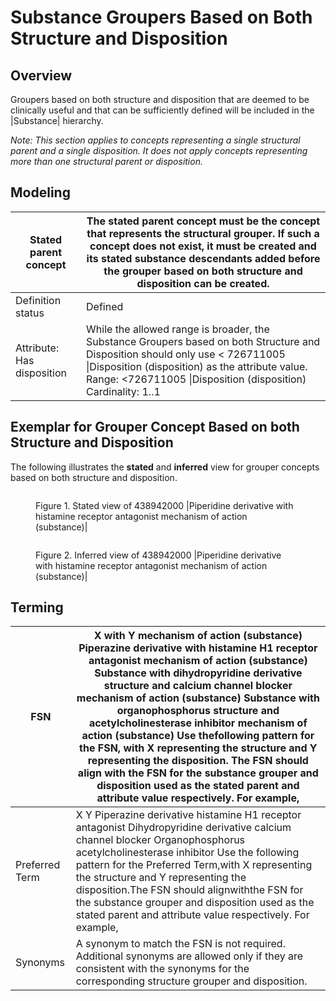 # Substance Groupers Based on Both Structure and Disposition

## Overview

Groupers based on both structure and disposition that are deemed to be clinically useful and that can be sufficiently defined will be included in the |Substance| hierarchy.

_Note: This section applies to concepts representing a single structural parent and a single disposition. It does not apply concepts representing more than one structural parent or disposition._

## Modeling

| Stated parent concept      | The stated parent concept must be the concept that represents the structural grouper. If such a concept does not exist, it must be created and its stated substance descendants added before the grouper based on both structure and disposition can be created. |
| -------------------------- | ---------------------------------------------------------------------------------------------------------------------------------------------------------------------------------------------------------------------------------------------------------------- |
| Definition status          | Defined                                                                                                                                                                                                                                                          |
| Attribute: Has disposition | While the allowed range is broader, the Substance Groupers based on both Structure and Disposition should only use < 726711005 \|Disposition (disposition) as the attribute value. Range: <726711005 \|Disposition (disposition) Cardinality: 1..1               |

## Exemplar for Grouper Concept Based on both Structure and Disposition

The following illustrates the **stated** and **inferred** view for grouper concepts based on both structure and disposition.

<figure><img src="../../../../substance/images/174691442.png" alt=""><figcaption><p>Figure 1. Stated view of 438942000 |Piperidine derivative with histamine receptor antagonist mechanism of action (substance)|</p></figcaption></figure>

<figure><img src="../../../../substance/images/174691441.png" alt=""><figcaption><p>Figure 2. Inferred view of 438942000 |Piperidine derivative with histamine receptor antagonist mechanism of action (substance)|</p></figcaption></figure>

## Terming

| FSN            | X with Y mechanism of action (substance) Piperazine derivative with histamine H1 receptor antagonist mechanism of action (substance) Substance with dihydropyridine derivative structure and calcium channel blocker mechanism of action (substance) Substance with organophosphorus structure and acetylcholinesterase inhibitor mechanism of action (substance) Use thefollowing pattern for the FSN, with X representing the structure and Y representing the disposition. The FSN should align with the FSN for the substance grouper and disposition used as the stated parent and attribute value respectively. For example, |
| -------------- | ---------------------------------------------------------------------------------------------------------------------------------------------------------------------------------------------------------------------------------------------------------------------------------------------------------------------------------------------------------------------------------------------------------------------------------------------------------------------------------------------------------------------------------------------------------------------------------------------------------------------------------- |
| Preferred Term | X Y Piperazine derivative histamine H1 receptor antagonist Dihydropyridine derivative calcium channel blocker Organophosphorus acetylcholinesterase inhibitor Use the following pattern for the Preferred Term,with X representing the structure and Y representing the disposition.The FSN should alignwiththe FSN for the substance grouper and disposition used as the stated parent and attribute value respectively. For example,                                                                                                                                                                                             |
| Synonyms       | A synonym to match the FSN is not required. Additional synonyms are allowed only if they are consistent with the synonyms for the corresponding structure grouper and disposition.                                                                                                                                                                                                                                                                                                                                                                                                                                                 |
